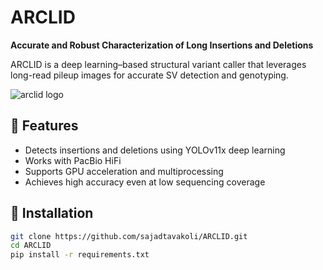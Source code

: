 # ARCLID
**Accurate and Robust Characterization of Long Insertions and Deletions**

ARCLID is a deep learning–based structural variant caller that leverages long-read pileup images for accurate SV detection and genotyping.

![arclid logo](https://github.com/user-attachments/assets/d4df95d0-7226-483f-aa41-ea73e7bb40ad)


## 🧭 Features
- Detects insertions and deletions using YOLOv11x deep learning
- Works with PacBio HiFi 
- Supports GPU acceleration and multiprocessing
- Achieves high accuracy even at low sequencing coverage

## 🚀 Installation
```bash
git clone https://github.com/sajadtavakoli/ARCLID.git
cd ARCLID
pip install -r requirements.txt
